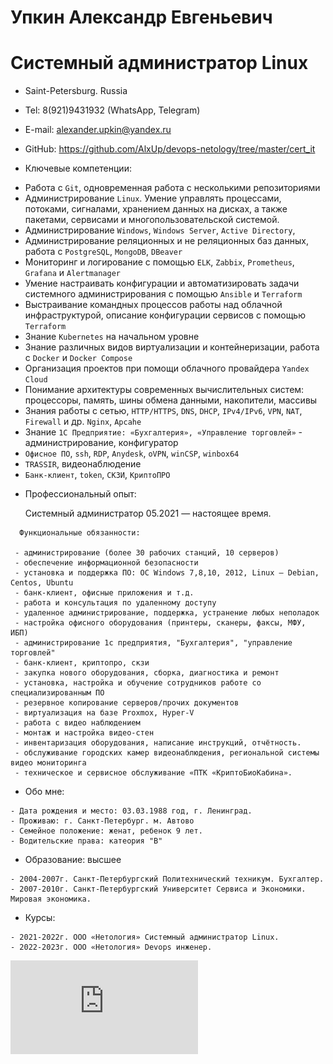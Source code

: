# Упкин Александр Евгеньевич
# Системный администратор Linux


* Saint-Petersburg. Russia
* Tel: 8(921)9431932 (WhatsApp, Telegram) 
* E-mail: alexander.upkin@yandex.ru 
* GitHub: https://github.com/AlxUp/devops-netology/tree/master/cert_it 


* Ключевые компетенции:

 - Работа с `Git`, одновременная работа с несколькими репозиториями
 - Администрирование `Linux`. Умение управлять процессами, потоками, сигналами, хранением данных на дисках, 
   а также пакетами, сервисами и многопользовательской системой. 
 - Администрирование `Windows`, `Windows Server`, `Active Directory`, 
 - Администрирование реляционных и не реляционных баз данных, работа с `PostgreSQL`, `MongoDB`, `DBeaver`
 - Мониторинг и логирование с помощью `ELK`, `Zabbix`, `Prometheus`, `Grafana` и `Alertmanager`
 - Умение настраивать конфигурации и автоматизировать задачи системного администрирования с помощью 
   `Ansible` и `Terraform`
 - Выстраивание командных процессов работы над облачной инфраструктурой, описание конфигурации сервисов 
   с помощью `Terraform`
 - Знание `Kubernetes` на начальном уровне 
 - Знание различных видов виртуализации и контейнеризации, работа с `Docker` и `Docker Compose`
 - Организация проектов при помощи облачного провайдера `Yandex Cloud`
 - Понимание архитектуры современных вычислительных систем: процессоры, память, шины обмена данными, накопители, массивы
 - Знания работы с сетью, `HTTP/HTTPS`, `DNS`, `DHCP`, `IPv4/IPv6`, `VPN`, `NAT`, `Firewall` и др.
   `Nginx`, `Apcahe`
 - Знание `1С Предприятие: «Бухгалтерия», «Управление торговлей»` - администрирование, конфигуратор
 - `Офисное ПО`, `ssh`, `RDP`, `Anydesk`, `oVPN`, `winCSP`, `winbox64` 
 - `TRASSIR`, видеонаблюдение
 - `Банк-клиент`, `token`, `СКЗИ`, `КриптоПРО`
 

* Профессиональный опыт:

  Системный администратор
  05.2021 — настоящее время.

```
  Функциональные обязанности:

 - администрирование (более 30 рабочих станций, 10 серверов)
 - обеспечение информационной безопасности
 - установка и поддержка ПО: ОС Windows 7,8,10, 2012, Linux – Debian, Centos, Ubuntu
 - банк-клиент, офисные приложения и т.д. 
 - работа и консультация по удаленному доступу
 - удаленное администрирование, поддержка, устранение любых неполадок
 - настройка офисного оборудования (принтеры, сканеры, факсы, МФУ, ИБП)
 - администрирование 1с предприятия, "Бухгалтерия", "управление торговлей"
 - банк-клиент, криптопро, скзи
 - закупка нового оборудования, сборка, диагностика и ремонт
 - установка, настройка и обучение сотрудников работе со специализированным ПО
 - резервное копирование серверов/прочих документов
 - виртуализация на базе Proxmox, Hyper-V
 - работа с видео наблюдением
 - монтаж и настройка видео-стен
 - инвентаризация оборудования, написание инструкций, отчётность.
 - обслуживание городских камер видеонаблюдения, региональной системы видео мониторинга
 - техническое и сервисное обслуживание «ПТК «КриптоБиоКабина».

```



* Обо мне:
```
- Дата рождения и место: 03.03.1988 год, г. Ленинград.
- Проживаю: г. Санкт-Петербург. м. Автово
- Семейное положение: женат, ребенок 9 лет.
- Водительские права: катеория "В"
```
* Образование: высшее
```
- 2004-2007г. Санкт-Петербургский Политехнический техникум. Бухгалтер.
- 2007-2010г. Санкт-Петербургский Университет Сервиса и Экономики. Мировая экономика.
```
* Курсы:
```
- 2021-2022г. ООО «Нетология» Системный администратор Linux. 
- 2022-2023г. ООО «Нетология» Devops инженер.
```
![cert](https://github.com/AlxUp/devops-netology/blob/master/cert_it/SysAdm/IT%20Linux.pdf)
